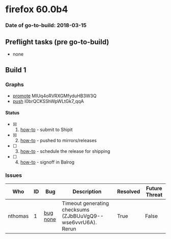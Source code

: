 # firefox 60.0b4

### Date of go-to-build: 2018-03-15

## Preflight tasks (pre go-to-build)
- none

## Build 1  

### Graphs
* [promote](https://tools.taskcluster.net/push-inspector/#/MIUq4oRVRXGMfyduHB3W3Q) MIUq4oRVRXGMfyduHB3W3Q
* [push](https://tools.taskcluster.net/push-inspector/#/I0brQCKSShWpWLtGk7_qqA) I0brQCKSShWpWLtGk7_qqA


#### Status
- [x] 1.  [how-to](https://wiki.mozilla.org/Release:Release_Automation_on_Mercurial:Starting_a_Release#Submit_to_Ship_It)  - submit to Shipit
- [x] 2.  [how-to](https://github.com/mozilla-releng/releasewarrior-2.0/blob/master/docs/release-promotion/desktop/howto.md#push-artifacts-to-releases-directory)  - pushed to mirrors/releases
- [ ] 3.  [how-to](https://github.com/mozilla-releng/releasewarrior-2.0/blob/master/docs/release-promotion/desktop/howto.md#ship-the-release)  - schedule the release for shipping
- [ ] 4.  [how-to](https://github.com/mozilla-releng/releasewarrior-2.0/blob/master/docs/release-promotion/desktop/howto.md#obtain-sign-offs-for-changes)  - signoff in Balrog

### Issues
| Who                 | ID               | Bug                                                                 | Description                | Resolved                | Future Threat                |
| ------------------- | ---------------- | ------------------------------------------------------------------- | -------------------------- | ----------------------- | ---------------------------- |
| nthomas  | 1 | [bug none](https://bugzil.la/none)        | Timeout generating checksums (ZJbBUuVgQ9--wse6vvrU6A). Rerun | True | False |

